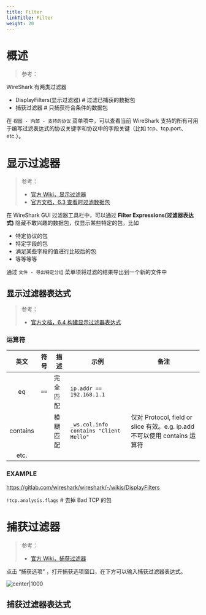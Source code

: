 ```yaml
---
title: Filter
linkTitle: Filter
weight: 20
---
```


# 概述

> 参考：
>

WireShark 有两类过滤器

- DisplayFilters(显示过滤器) # 过滤已捕获的数据包
- 捕获过滤器 # 只捕获符合条件的数据包

在 `视图 - 内部 - 支持的协议` 菜单项中，可以查看当前 WireShark 支持的所有可用于编写过滤表达式的协议关键字和协议中的字段关键（比如 tcp、tcp.port、etc.）。

# 显示过滤器

> 参考：
>
> - [官方 Wiki，显示过滤器](https://wiki.wireshark.org/DisplayFilters)
> - [官方文档，6.3 查看时过滤数据包](https://www.wireshark.org/docs/wsug_html_chunked/ChWorkDisplayFilterSection.html)

在 WireShark GUI 过滤器工具栏中，可以通过 **Filter Expressions(过滤器表达式)** 隐藏不敢兴趣的数据包，仅显示某些特定的包，比如

- 特定协议的包
- 特定字段的包
- 满足某些字段的值进行比较后的包
- 等等等等

通过 `文件 - 导出特定分组` 菜单项将过滤的结果导出到一个新的文件中

## 显示过滤器表达式

> 参考：
>
> - [官方文档，6.4 构建显示过滤器表达式](https://www.wireshark.org/docs/wsug_html_chunked/ChWorkBuildDisplayFilterSection.html)


### 运算符

|    英文    |  符号  | 描述   | 示例                                     | 备注                                                            |
| :------: | :--: | ---- | -------------------------------------- | ------------------------------------------------------------- |
|    eq    | `==` | 完全匹配 | `ip.addr == 192.168.1.1`               |                                                               |
| contains |      | 模糊匹配 | `_ws.col.info contains "Client Hello"` | 仅对 Protocol, field or slice 有效。e.g. ip.add 不可以使用 contains 运算符 |
|   etc.   |      |      |                                        |                                                               |

### EXAMPLE

https://gitlab.com/wireshark/wireshark/-/wikis/DisplayFilters

`!tcp.analysis.flags` # 去掉 Bad TCP 的包

# 捕获过滤器

> 参考：
>
> - [官方 Wiki，捕获过滤器](https://wiki.wireshark.org/CaptureFilters)

点击 “捕获选项” ，打开捕获选项窗口，在下方可以输入捕获过滤器表达式。

![center|1000](https://notes-learning.oss-cn-beijing.aliyuncs.com/wireshark/CaptureFilters_view.png)

## 捕获过滤器表达式
